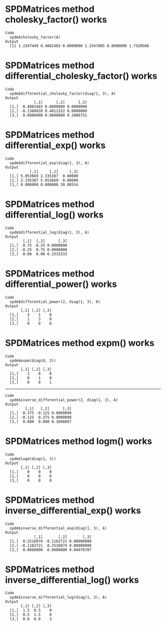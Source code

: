 # SPDMatrices method cholesky_factor() works

    Code
      spdm$cholesky_factor(A)
    Output
      [1] 1.2247449 0.4082483 0.0000000 1.1547005 0.0000000 1.7320508

# SPDMatrices method differential_cholesky_factor() works

    Code
      spdm$differential_cholesky_factor(diag(1, 3), A)
    Output
                 [,1]      [,2]      [,3]
      [1,]  0.4082483 0.0000000 0.0000000
      [2,] -0.1360828 0.4811252 0.0000000
      [3,]  0.0000000 0.0000000 0.2886751

# SPDMatrices method differential_exp() works

    Code
      spdm$differential_exp(diag(1, 3), A)
    Output
               [,1]     [,2]     [,3]
      [1,] 5.053669 2.335387  0.00000
      [2,] 2.335387 5.053669  0.00000
      [3,] 0.000000 0.000000 20.08554

# SPDMatrices method differential_log() works

    Code
      spdm$differential_log(diag(1, 3), A)
    Output
            [,1]  [,2]      [,3]
      [1,]  0.75 -0.25 0.0000000
      [2,] -0.25  0.75 0.0000000
      [3,]  0.00  0.00 0.3333333

# SPDMatrices method differential_power() works

    Code
      spdm$differential_power(2, diag(1, 3), A)
    Output
           [,1] [,2] [,3]
      [1,]    3    1    0
      [2,]    1    3    0
      [3,]    0    0    6

# SPDMatrices method expm() works

    Code
      spdm$expm(diag(0, 3))
    Output
           [,1] [,2] [,3]
      [1,]    1    0    0
      [2,]    0    1    0
      [3,]    0    0    1

---

    Code
      spdm$inverse_differential_power(2, diag(1, 3), A)
    Output
             [,1]   [,2]      [,3]
      [1,]  0.375 -0.125 0.0000000
      [2,] -0.125  0.375 0.0000000
      [3,]  0.000  0.000 0.1666667

# SPDMatrices method logm() works

    Code
      spdm$logm(diag(1, 3))
    Output
           [,1] [,2] [,3]
      [1,]    0    0    0
      [2,]    0    0    0
      [3,]    0    0    0

# SPDMatrices method inverse_differential_exp() works

    Code
      spdm$inverse_differential_exp(diag(1, 3), A)
    Output
                 [,1]       [,2]       [,3]
      [1,]  0.2516074 -0.1162721 0.00000000
      [2,] -0.1162721  0.2516074 0.00000000
      [3,]  0.0000000  0.0000000 0.04978707

# SPDMatrices method inverse_differential_log() works

    Code
      spdm$inverse_differential_log(diag(1, 3), A)
    Output
           [,1] [,2] [,3]
      [1,]  1.5  0.5    0
      [2,]  0.5  1.5    0
      [3,]  0.0  0.0    3

